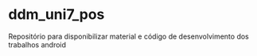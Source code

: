 # ddm_uni7_pos
Repositório para disponibilizar material e código de desenvolvimento dos trabalhos android
